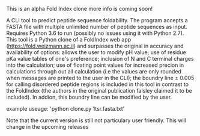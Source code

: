 This is an alpha Fold Index clone more info is coming soon!

A CLI tool to predict peptide sequence foldability. The program accepts a FASTA file with multiple unlimited number of peptide sequences as input. Requires Python 3.6 to run (possibly no issues using it with Python 2.7).
This tool is a Python clone of a FoldIndex web app (https://fold.weizmann.ac.il) and surpasses the original in accuracy and availability of options:
allows the user to modify pH value;
use of residue pKa value tables of one's preference;
inclusion of N and C terminal charges into the calculation;
use of floating point values for increased precion in calculations through out all calculation (i.e the values are only rounded when messages are printed to the user in the CLI);
the boundry line ± 0.005 for calling disordered peptide regions is included in this tool in contrast to the FoldIndex (the authors in the original publication falsley claimed it to be included). In addion, this boundry line can be modified by the user.

example useage: 'python clone.py 1tsr.fasta.txt'

Note that the current version is still not particulary user friendly. This will change in the upcoming releases
